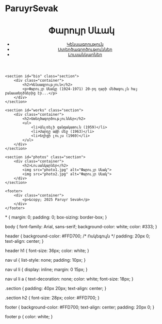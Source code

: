 # ParuyrSevak
<!DOCTYPE html>
<html lang="hy">
<head>
    <meta charset="UTF-8">
    <meta name="viewport" content="width=device-width, initial-scale=1.0">
    <title>Paruyr Sevak</title>
    <link rel="stylesheet" href="styles.css">
</head>
<body>
    <header>
        <div class="container">
            <h1>Փարույր Սևակ</h1>
            <nav>
                <ul>
                    <li><a href="#bio">Կենսագրություն</a></li>
                    <li><a href="#works">Ստեղծագործություններ</a></li>
                    <li><a href="#photos">Լուսանկարներ</a></li>
                </ul>
            </nav>
        </div>
    </header>
    
    <section id="bio" class="section">
        <div class="container">
            <h2>Կենսագրություն</h2>
            <p>Փարույր Սևակը (1924-1971) 20-րդ դարի մեծագույն հայ բանաստեղծներից էր...</p>
        </div>
    </section>

    <section id="works" class="section">
        <div class="container">
            <h2>Ստեղծագործություններ</h2>
            <ul>
                <li>Անլռելի զանգակատուն (1959)</li>
                <li>Մարդը ափի մեջ (1963)</li>
                <li>Եղիցի լույս (1969)</li>
            </ul>
        </div>
    </section>

    <section id="photos" class="section">
        <div class="container">
            <h2>Լուսանկարներ</h2>
            <img src="photo1.jpg" alt="Փարույր Սևակ">
            <img src="photo2.jpg" alt="Փարույր Սևակ">
        </div>
    </section>

    <footer>
        <div class="container">
            <p>&copy; 2025 Paruyr Sevak</p>
        </div>
    </footer>
</body>
</html>
* {
    margin: 0;
    padding: 0;
    box-sizing: border-box;
}

body {
    font-family: Arial, sans-serif;
    background-color: white;
    color: #333;
}

header {
    background-color: #FFD700; /* Ոսկեգույն */
    padding: 20px 0;
    text-align: center;
}

header h1 {
    font-size: 36px;
    color: white;
}

nav ul {
    list-style: none;
    padding: 10px;
}

nav ul li {
    display: inline;
    margin: 0 15px;
}

nav ul li a {
    text-decoration: none;
    color: white;
    font-size: 18px;
}

.section {
    padding: 40px 20px;
    text-align: center;
}

.section h2 {
    font-size: 28px;
    color: #FFD700;
}

footer {
    background-color: #FFD700;
    text-align: center;
    padding: 20px 0;
}

footer p {
    color: white;
}